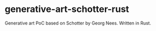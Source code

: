 # generative-art-schotter-rust
Generative art PoC based on Schotter by Georg Nees. Written in Rust.
